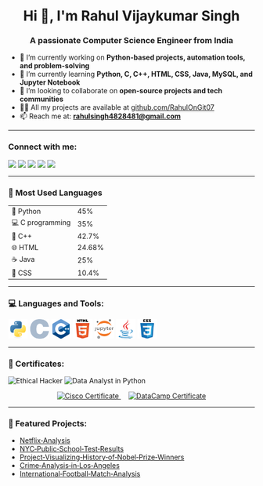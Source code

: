 <h1 align="center">Hi 👋, I'm Rahul Vijaykumar Singh</h1>
<h3 align="center">A passionate Computer Science Engineer from India</h3>

- 🔭 I’m currently working on **Python-based projects, automation tools, and problem-solving**
- 🌱 I’m currently learning **Python, C, C++, HTML, CSS, Java, MySQL, and Jupyter Notebook**
- 👯 I’m looking to collaborate on **open-source projects and tech communities**
- 👨‍💻 All my projects are available at [github.com/RahulOnGit07](https://github.com/RahulOnGit07)
- 📫 Reach me at: **rahulsingh4828481@gmail.com**

---

<h3 align="left">Connect with me:</h3>
<p align="left">
<a href="https://github.com/RahulOnGit07" target="_blank"><img src="https://raw.githubusercontent.com/rahuldkjain/github-profile-readme-generator/master/src/images/icons/Social/github.svg" height="30" /></a>
<a href="https://www.linkedin.com/in/rahul-vijaykumar-singh-85895532b/" target="_blank"><img src="https://raw.githubusercontent.com/rahuldkjain/github-profile-readme-generator/master/src/images/icons/Social/linked-in-alt.svg" height="30" /></a>
<a href="https://www.kaggle.com/rahulcsengineer" target="_blank"><img src="https://www.vectorlogo.zone/logos/kaggle/kaggle-icon.svg" height="30" /></a>
<a href="https://leetcode.com/profile/" target="_blank"><img src="https://raw.githubusercontent.com/rahuldkjain/github-profile-readme-generator/master/src/images/icons/Social/leet-code.svg" height="30" /></a>
<a href="https://x.com/DevRahul07" target="_blank"><img src="https://cdn.jsdelivr.net/gh/simple-icons/simple-icons/icons/x.svg" height="30" /></a>
</p>

---

<h3 align="left">🚀 Most Used Languages</h3>
<table>
  <tr><td>🐍 Python</td><td>45%</td></tr>
  <tr><td>💻 C programming</td><td>35%</td></tr>
  <tr><td>👾 C++</td><td>42.7%</td></tr>
  <tr><td>🌐 HTML</td><td>24.68%</td></tr>
  <tr><td>☕ Java</td><td>25%</td></tr>
  <tr><td>🎨 CSS</td><td>10.4%</td></tr>
</table>

---

<h3 align="left">💻 Languages and Tools:</h3>
<p align="left">
  <a href="https://www.python.org" target="_blank"><img src="https://raw.githubusercontent.com/devicons/devicon/master/icons/python/python-original.svg" width="40" /></a>
  <a href="https://www.cprogramming.com/" target="_blank"><img src="https://raw.githubusercontent.com/devicons/devicon/master/icons/c/c-original.svg" width="40" /></a>
  <a href="https://www.w3schools.com/cpp/" target="_blank"><img src="https://raw.githubusercontent.com/devicons/devicon/master/icons/cplusplus/cplusplus-original.svg" width="40" /></a>
  <a href="https://www.w3.org/html/" target="_blank"><img src="https://raw.githubusercontent.com/devicons/devicon/master/icons/html5/html5-original-wordmark.svg" width="40" /></a>
  <a href="https://jupyter.org/" target="_blank"><img src="https://raw.githubusercontent.com/devicons/devicon/master/icons/jupyter/jupyter-original-wordmark.svg" width="40" /></a>
  <a href="https://www.java.com/" target="_blank"><img src="https://raw.githubusercontent.com/devicons/devicon/master/icons/java/java-original.svg" width="40" /></a>
  <a href="https://www.w3schools.com/css/" target="_blank"><img src="https://raw.githubusercontent.com/devicons/devicon/master/icons/css3/css3-original-wordmark.svg" width="40" /></a>
</p>

---

<h3 align="left">🏅 Certificates:</h3>
<p>
  <img src="https://img.shields.io/badge/Ethical%20Hacker-Cisco%20Networking%20Academy-blue?style=for-the-badge&logo=cisco" alt="Ethical Hacker" />
  <img src="https://img.shields.io/badge/Data%20Analyst%20in%20Python-DataCamp-yellowgreen?style=for-the-badge&logo=python" alt="Data Analyst in Python" />
</p>

<p align="center">
  <a href="https://drive.google.com/file/d/1xQ9cWf8k5gHmkYO6xEyHgBdY0MkMiOuJ/view?usp=sharing" target="_blank">
    <img src="https://upload.wikimedia.org/wikipedia/commons/b/b0/Cisco_academy_logo.svg" width="150" alt="Cisco Certificate"/>
  </a>
  &nbsp;&nbsp;&nbsp;
  <a href="https://drive.google.com/file/d/11lxpCjB5rb8I3NkYLBeZ6e1ian9nZ0rH/view?usp=sharing" target="_blank">
    <img src="https://img.icons8.com/external-flaticons-lineal-color-flat-icons/64/null/external-data-analytics-technology-flaticons-lineal-color-flat-icons-3.png" width="150" alt="DataCamp Certificate"/>
  </a>
</p>

---

<h3 align="left">📂 Featured Projects:</h3>
<ul>
  <li><a href="https://github.com/RahulOnGit07/Netflix-Analysis">Netflix‑Analysis</a></li>
  <li><a href="https://github.com/RahulOnGit07/NYC-Public-School-Test-Results">NYC‑Public‑School‑Test‑Results</a></li>
  <li><a href="https://github.com/RahulOnGit07/Project-Visualizing-the-History-of-Nobel-Prize-Winners">Project‑Visualizing‑History‑of‑Nobel‑Prize‑Winners</a></li>
  <li><a href="https://github.com/RahulOnGit07/Crime-Analysis-in-Los-Angeles">Crime‑Analysis‑in‑Los‑Angeles</a></li>
  <li><a href="https://github.com/RahulOnGit07/International-Football-Match-Analysis-Men-Women">International‑Football‑Match‑Analysis</a></li>
</ul>
